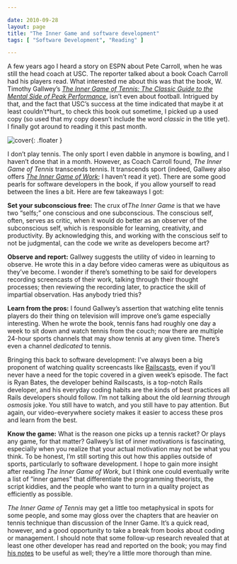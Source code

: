 ```yaml
---

date: 2010-09-28
layout: page
title: "The Inner Game and software development"
tags: [ "Software Development", "Reading" ]

---
```


A few years ago I heard a story on ESPN about Pete Carroll, when he was
still the head coach at USC. The reporter talked about a book Coach
Carroll had his players read. What interested me about this was that the
book, W. Timothy Gallwey’s *[The Inner Game of Tennis: The Classic Guide
to the Mental Side of Peak
Performance](http://www.amazon.com/Inner-Game-Tennis-Classic-Performance/dp/0679778314/)*,
isn’t even about football. Intrigued by that, and the fact that USC’s
success at the time indicated that maybe it at least couldn’t*hurt\_ to
check this book out sometime, I picked up a used copy (so used that my
copy doesn’t include the word *classic* in the title yet). I finally got
around to reading it this past month.

![cover](/images/content/inner-game.jpg){: .floater }

I don’t play tennis. The only sport I even dabble in anymore is bowling,
and I haven’t done that in a month. However, as Coach Carroll found,
*The Inner Game of Tennis* transcends tennis. It transcends sport
(indeed, Gallwey also offers *[The Inner Game of
Work](http://theinnergame.com/the-inner-game-of-work/)*; I haven’t read
it yet). There are some good pearls for software developers in the book,
if you allow yourself to read between the lines a bit. Here are few
takeaways I got:

**Set your subconscious free:** The crux of*The Inner Game* is that we
have two “selfs;” one conscious and one subconscious. The conscious
self, often, serves as critic, when it would do better as an observer of
the subconscious self, which is responsible for learning, creativity,
and productivity. By acknowledging this, and working with the conscious
self to not be judgmental, can the code we write as developers become
art?

**Observe and report:** Gallwey suggests the utility of video in
learning to observe. He wrote this in a day before video cameras were as
ubiquitous as they’ve become. I wonder if there’s something to be said
for developers recording screencasts of their work, talking through
their thought processes; then reviewing the recording later, to practice
the skill of impartial observation. Has anybody tried this?

**Learn from the pros:** I found Gallwey’s assertion that watching elite
tennis players do their thing on television will improve one’s game
especially interesting. When he wrote the book, tennis fans had roughly
one day a week to sit down and watch tennis from the couch; now there
are multiple 24-hour sports channels that may show tennis at any given
time. There’s even a channel *dedicated* to tennis.

Bringing this back to software development: I’ve always been a big
proponent of watching quality screencasts like
[Railscasts](http://railscasts.com/), even if you’ll never have a need
for the topic covered in a given week’s episode. The fact is Ryan Bates,
the developer behind Railscasts, is a top-notch Rails developer, and his
everyday coding habits are the kinds of best practices all Rails
developers should follow. I’m not talking about the old *learning
through osmosis* joke. You still have to watch, and you still have to
pay attention. But again, our video-everywhere society makes it easier
to access these pros and learn from the best.

**Know the game:** What is the reason one picks up a tennis racket? Or
plays any game, for that matter? Gallwey’s list of inner motivations is
fascinating, especially when you realize that your actual motivation may
not be what you think. To be honest, I’m still sorting this out how this
applies outside of sports, particularly to software development. I hope
to gain more insight after reading *The Inner Game of Work*, but I think
one could eventually write a list of “inner games” that differentiate
the programming theorists, the script kiddies, and the people who want
to turn in a quality project as efficiently as possible.

*The Inner Game of Tennis* may get a little too metaphysical in spots
for some people, and some may gloss over the chapters that are heavier
on tennis technique than discussion of the Inner Game. It’s a quick
read, however, and a good opportunity to take a break from books about
coding or management. I should note that some follow-up research
revealed that at least one other developer has read and reported on the
book; you may find [his
notes](http://www.zacharyburt.com/2010/06/zen-skill-development-and-the-inner-game-of-tennis-this-post-is-not-about-tennis/)
to be useful as well; they’re a little more thorough than mine.
